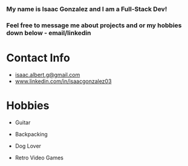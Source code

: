 ### My name is Isaac Gonzalez and I am a Full-Stack Dev!

### Feel free to message me about projects and or my hobbies down below - email/linkedin

# Contact Info

- isaac.albert.g@gmail.com
- www.linkedin.com/in/isaacgonzalez03

# Hobbies

- Guitar

- Backpacking

- Dog Lover

- Retro Video Games

